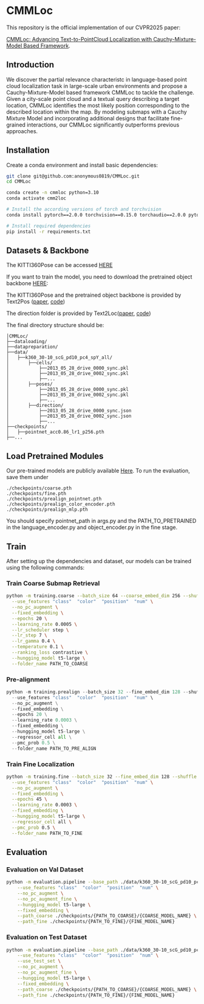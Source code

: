 # CMMLoc
This repository is the official implementation of our CVPR2025 paper: 

[CMMLoc: Advancing Text-to-PointCloud Localization with Cauchy-Mixture-Model Based Framework](https://arxiv.org/abs/2503.02593).

## Introduction
We discover the partial relevance characteristc in language-based point cloud localization task in large-scale urban environments and propose a Cauchy-Mixture-Model based framework CMMLoc to tackle the challenge. Given a city-scale point cloud and a textual query describing a target location, CMMLoc identifies the most likely position corresponding to the described location within the map. By modeling submaps with a Cauchy Mixture Model and incorporating additional designs that facilitate fine-grained interactions, our CMMLoc significantly outperforms previous approaches.


## Installation
Create a conda environment and install basic dependencies:
```bash
git clone git@github.com:anonymous0819/CMMLoc.git
cd CMMLoc

conda create -n cmmloc python=3.10
conda activate cmm2loc

# Install the according versions of torch and torchvision
conda install pytorch==2.0.0 torchvision==0.15.0 torchaudio==2.0.0 pytorch-cuda=11.7 -c pytorch -c nvidia

# Install required dependencies
pip install -r requirements.txt
```

## Datasets & Backbone

The KITTI360Pose can be accessed [HERE](https://drive.google.com/drive/folders/1Zt2vFAMRqa780foh6asd4xjSEWiaYVzs)   

If you want to train the model, you need to download the pretrained object backbone [HERE](https://drive.google.com/file/d/1j2q67tfpVfIbJtC1gOWm7j8zNGhw5J9R/view?usp=drive_link):

The KITTI360Pose and the pretrained object backbone is provided by Text2Pos ([paper](https://arxiv.org/abs/2203.15125), [code](https://github.com/mako443/Text2Pos-CVPR2022))

The direction folder is provided by Text2Loc([paper](https://arxiv.org/abs/2311.15977), [code](https://github.com/Yan-Xia/Text2Loc))

The final directory structure should be:

```
│CMMLoc/
├──dataloading/
├──datapreparation/
├──data/
│   ├──k360_30-10_scG_pd10_pc4_spY_all/
│       ├──cells/
│           ├──2013_05_28_drive_0000_sync.pkl
│           ├──2013_05_28_drive_0002_sync.pkl
│           ├──...
│       ├──poses/
│           ├──2013_05_28_drive_0000_sync.pkl
│           ├──2013_05_28_drive_0002_sync.pkl
│           ├──...
│       ├──direction/
│           ├──2013_05_28_drive_0000_sync.json
│           ├──2013_05_28_drive_0002_sync.json
│           ├──...
├──checkpoints/
│   ├──pointnet_acc0.86_lr1_p256.pth
├──...
```

## Load Pretrained Modules

Our pre-trained models are publicly available [Here](https://drive.google.com/drive/folders/1Hhml9yDpsuEzB4v8X1IXTMFpUHHUrSE0?usp=sharing). To run the evaluation, save them under

```
./checkpoints/coarse.pth
./checkpoints/fine.pth
./checkpoints/prealign_pointnet.pth
./checkpoints/prealign_color_encoder.pth
./checkpoints/prealign_mlp.pth
```

You should specify pointnet_path in args.py and the PATH_TO_PRETRAINED in the language_encoder.py and object_encoder.py in the fine stage.

## Train

After setting up the dependencies and dataset, our models can be trained using the following commands:

### Train Coarse Submap Retrieval

```bash
python -m training.coarse --batch_size 64 --coarse_embed_dim 256 --shuffle --base_path ./data/k360_30-10_scG_pd10_pc4_spY_all/   \
  --use_features "class"  "color"  "position"  "num" \
  --no_pc_augment \
  --fixed_embedding \
  --epochs 20 \
  --learning_rate 0.0005 \
  --lr_scheduler step \
  --lr_step 7 \
  --lr_gamma 0.4 \
  --temperature 0.1 \
  --ranking_loss contrastive \
  --hungging_model t5-large \
  --folder_name PATH_TO_COARSE
```

### Pre-alignment

```python
python -m training.prealign --batch_size 32 --fine_embed_dim 128 --shuffle --base_path ./data/k360_30-10_scG_pd10_pc4_spY_all/ \
  --use_features "class"  "color"  "position"  "num" \
  --no_pc_augment \
  --fixed_embedding \
  --epochs 20 \
  --learning_rate 0.0003 \
  --fixed_embedding \
  --hungging_model t5-large \
  --regressor_cell all \
  --pmc_prob 0.5 \
  --folder_name PATH_TO_PRE_ALIGN
```

### Train Fine Localization

```bash
python -m training.fine --batch_size 32 --fine_embed_dim 128 --shuffle --base_path ./data/k360_30-10_scG_pd10_pc4_spY_all/ \
  --use_features "class"  "color"  "position"  "num" \
  --no_pc_augment \
  --fixed_embedding \
  --epochs 45 \
  --learning_rate 0.0003 \
  --fixed_embedding \
  --hungging_model t5-large \
  --regressor_cell all \
  --pmc_prob 0.5 \
  --folder_name PATH_TO_FINE
```

## Evaluation

### Evaluation on Val Dataset

```bash
python -m evaluation.pipeline --base_path ./data/k360_30-10_scG_pd10_pc4_spY_all/ \
    --use_features "class"  "color"  "position"  "num" \
    --no_pc_augment \
    --no_pc_augment_fine \
    --hungging_model t5-large \
    --fixed_embedding \
    --path_coarse ./checkpoints/{PATH_TO_COARSE}/{COARSE_MODEL_NAME} \
    --path_fine ./checkpoints/{PATH_TO_FINE}/{FINE_MODEL_NAME} 
```

### Evaluation on Test Dataset

```bash
python -m evaluation.pipeline --base_path ./data/k360_30-10_scG_pd10_pc4_spY_all/ \
    --use_features "class"  "color"  "position"  "num" \
    --use_test_set \
    --no_pc_augment \
    --no_pc_augment_fine \
    --hungging_model t5-large \
    --fixed_embedding \
    --path_coarse ./checkpoints/{PATH_TO_COARSE}/{COARSE_MODEL_NAME} \
    --path_fine ./checkpoints/{PATH_TO_FINE}/{FINE_MODEL_NAME} 
```
